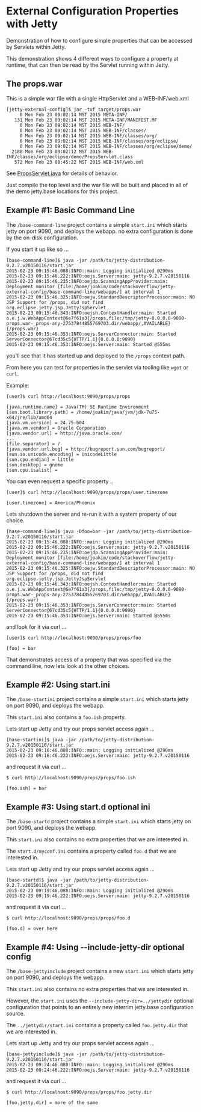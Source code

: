 External Configuration Properties with Jetty
============================================

Demonstration of how to configure simple properties that can be accessed
by Servlets within Jetty.

This demonstration shows 4 different ways to configure a property
at runtime, that can then be read by the Servlet running within
Jetty.

The props.war
-------------

This is a simple war file with a single HttpServlet and a WEB-INF/web.xml

```
[jetty-external-config]$ jar -tvf target/props.war 
     0 Mon Feb 23 09:02:14 MST 2015 META-INF/
   131 Mon Feb 23 09:02:14 MST 2015 META-INF/MANIFEST.MF
     0 Mon Feb 23 09:02:14 MST 2015 WEB-INF/
     0 Mon Feb 23 09:02:14 MST 2015 WEB-INF/classes/
     0 Mon Feb 23 09:02:14 MST 2015 WEB-INF/classes/org/
     0 Mon Feb 23 09:02:14 MST 2015 WEB-INF/classes/org/eclipse/
     0 Mon Feb 23 09:02:14 MST 2015 WEB-INF/classes/org/eclipse/demo/
  2188 Mon Feb 23 09:02:12 MST 2015 WEB-INF/classes/org/eclipse/demo/PropsServlet.class
   572 Mon Feb 23 08:45:22 MST 2015 WEB-INF/web.xml
```

See [PropsServlet.java](blob/master/src/main/java/org/eclipse/demo/PropsServlet.java) for details of behavior.

Just compile the top level and the war file will be built and placed in all of the demo jetty.base locations for this project.

Example #1: Basic Command Line
------------------------------

The `/base-command-line` project contains a simple `start.ini` which starts jetty on port 9090, and deploys the webapp. no extra configuration is done by the on-disk configuration.

If you start it up like so ...

```
[base-command-line]$ java -jar /path/to/jetty-distribution-9.2.7.v20150116/start.jar
2015-02-23 09:15:46.088:INFO::main: Logging initialized @290ms
2015-02-23 09:15:46.222:INFO:oejs.Server:main: jetty-9.2.7.v20150116
2015-02-23 09:15:46.235:INFO:oejdp.ScanningAppProvider:main: Deployment monitor [file:/home/joakim/code/stackoverflow/jetty-external-config/base-command-line/webapps/] at interval 1
2015-02-23 09:15:46.325:INFO:oejw.StandardDescriptorProcessor:main: NO JSP Support for /props, did not find org.eclipse.jetty.jsp.JettyJspServlet
2015-02-23 09:15:46.343:INFO:oejsh.ContextHandler:main: Started o.e.j.w.WebAppContext@6e7f61a3{/props,file:/tmp/jetty-0.0.0.0-9090-props.war-_props-any-27537844855769703.dir/webapp/,AVAILABLE}{/props.war}
2015-02-23 09:15:46.353:INFO:oejs.ServerConnector:main: Started ServerConnector@67cd35c5{HTTP/1.1}{0.0.0.0:9090}
2015-02-23 09:15:46.353:INFO:oejs.Server:main: Started @555ms
```

you'll see that it has started up and deployed to the `/props` context path.

From here you can test for properties in the servlet via tooling like `wget` or `curl`.

Example:

```
[user]$ curl http://localhost:9090/props/props

[java.runtime.name] = Java(TM) SE Runtime Environment
[sun.boot.library.path] = /home/joakim/java/jvm/jdk-7u75-x64/jre/lib/amd64
[java.vm.version] = 24.75-b04
[java.vm.vendor] = Oracle Corporation
[java.vendor.url] = http://java.oracle.com/
...
[file.separator] = /
[java.vendor.url.bug] = http://bugreport.sun.com/bugreport/
[sun.io.unicode.encoding] = UnicodeLittle
[sun.cpu.endian] = little
[sun.desktop] = gnome
[sun.cpu.isalist] = 

```

You can even request a specific property ..

```
[user]$ curl http://localhost:9090/props/props/user.timezone

[user.timezone] = America/Phoenix
```

Lets shutdown the server and re-run it with a system property of our choice.

```
[base-command-line]$ java -Dfoo=bar -jar /path/to/jetty-distribution-9.2.7.v20150116/start.jar
2015-02-23 09:15:46.088:INFO::main: Logging initialized @290ms
2015-02-23 09:15:46.222:INFO:oejs.Server:main: jetty-9.2.7.v20150116
2015-02-23 09:15:46.235:INFO:oejdp.ScanningAppProvider:main: Deployment monitor [file:/home/joakim/code/stackoverflow/jetty-external-config/base-command-line/webapps/] at interval 1
2015-02-23 09:15:46.325:INFO:oejw.StandardDescriptorProcessor:main: NO JSP Support for /props, did not find org.eclipse.jetty.jsp.JettyJspServlet
2015-02-23 09:15:46.343:INFO:oejsh.ContextHandler:main: Started o.e.j.w.WebAppContext@6e7f61a3{/props,file:/tmp/jetty-0.0.0.0-9090-props.war-_props-any-27537844855769703.dir/webapp/,AVAILABLE}{/props.war}
2015-02-23 09:15:46.353:INFO:oejs.ServerConnector:main: Started ServerConnector@67cd35c5{HTTP/1.1}{0.0.0.0:9090}
2015-02-23 09:15:46.353:INFO:oejs.Server:main: Started @555ms
```

and look for it via curl ...

```
[user]$ curl http://localhost:9090/props/props/foo

[foo] = bar
```

That demonstrates access of a property that was specified via the command line, now lets look at the other choices.


Example #2: Using start.ini 
------------------------------

The `/base-startini` project contains a simple `start.ini` which starts jetty on port 9090, and deploys the webapp.

This `start.ini` also contains a `foo.ish` property.

Lets start up Jetty and try our props servlet access again ...


```
[base-startini]$ java -jar /path/to/jetty-distribution-9.2.7.v20150116/start.jar
2015-02-23 09:16:46.088:INFO::main: Logging initialized @290ms
2015-02-23 09:16:46.222:INFO:oejs.Server:main: jetty-9.2.7.v20150116
```

and request it via curl ...

```
$ curl http://localhost:9090/props/props/foo.ish

[foo.ish] = bar
```

Example #3: Using start.d optional ini
--------------------------------------

The `/base-startd` project contains a simple `start.ini` which starts jetty on port 9090, and deploys the webapp.

This `start.ini` also contains no extra properties that we are interested in.

The `start.d/myconf.ini` contains a property called `foo.d` that we are interested in.

Lets start up Jetty and try our props servlet access again ...


```
[base-startd]$ java -jar /path/to/jetty-distribution-9.2.7.v20150116/start.jar
2015-02-23 09:19:46.088:INFO::main: Logging initialized @290ms
2015-02-23 09:19:46.222:INFO:oejs.Server:main: jetty-9.2.7.v20150116
```

and request it via curl ...

```
$ curl http://localhost:9090/props/props/foo.d

[foo.d] = over here
```

Example #4: Using --include-jetty-dir optional config
-----------------------------------------------------

The `/base-jettyinclude` project contains a new `start.ini` which starts jetty on port 9090, and deploys the webapp.

This `start.ini` also contains no extra properties that we are interested in.

However, the `start.ini` uses the `--include-jetty-dir=../jettydir` optional configuration that points to an entirely new interrim jetty.base configuration source.

The `../jettydir/start.ini` contains a property called `foo.jetty.dir` that we are interested in.

Lets start up Jetty and try our props servlet access again ...


```
[base-jettyinclude]$ java -jar /path/to/jetty-distribution-9.2.7.v20150116/start.jar
2015-02-23 09:24:46.088:INFO::main: Logging initialized @290ms
2015-02-23 09:24:46.222:INFO:oejs.Server:main: jetty-9.2.7.v20150116
```

and request it via curl ...

```
$ curl http://localhost:9090/props/props/foo.jetty.dir

[foo.jetty.dir] = more of the same
```











